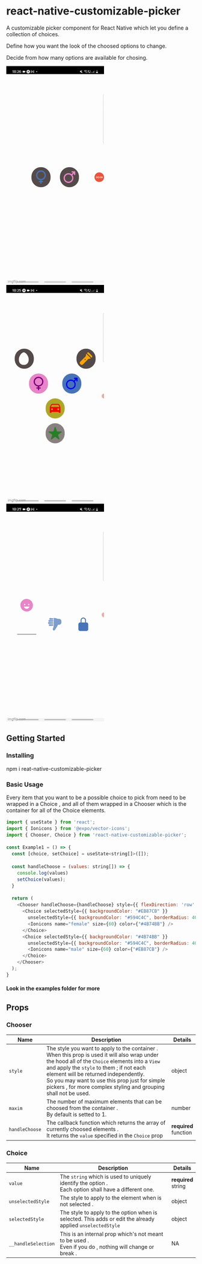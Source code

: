 # react-native-customizable-picker


A customizable picker component for React Native which let you define a collection of choices.

Define how you want the look of the choosed options to change.

Decide from how many options are available for chosing.

![Example 1](./Example1.gif) ![Example2](./Example2.gif) ![Example3](./Example3.gif)


## Getting Started

### Installing


npm i reat-native-customizable-picker


### Basic Usage

Every item that you want to be a possible choice to pick from need to be wrapped in a Choice ,
and all of them wrapped in a Chooser which is the container for all of the Choice elements.

```js
import { useState } from 'react';
import { Ionicons } from '@expo/vector-icons';
import { Chooser, Choice } from 'react-native-customizable-picker';

const Example1 = () => {
  const [choice, setChoice] = useState<string[]>([]);

  const handleChoose = (values: string[]) => {
    console.log(values)
    setChoice(values);
  }

  return (
    <Chooser handleChoose={handleChoose} style={{ flexDirection: 'row' }}>
      <Choice selectedStyle={{ backgroundColor: "#EB87CB" }}
        unselectedStyle={{ backgroundColor: "#594C4C", borderRadius: 40, padding: 10, marginHorizontal: 20 }} value="female">
        <Ionicons name="female" size={60} color={"#4B74BB"} />
      </Choice>
      <Choice selectedStyle={{ backgroundColor: "#4B74BB" }}
        unselectedStyle={{ backgroundColor: "#594C4C", borderRadius: 40, padding: 10, marginHorizontal: 20 }} value="male" >
        <Ionicons name="male" size={60} color={"#EB87CB"} />
      </Choice>
    </Chooser>
  );
}
```

#### Look in the examples folder for more                                                                                                   


## Props

### Chooser


| Name                                            | Description                                                                                                                                                                                                                                                                                                                                                                                                                                                                                             | Details                  |
| ----------------------------------------------- | ------------------------------------------------------------------------------------------------------------------------------------------------------------------------------------------------------------------------------------------------------------------------------------------------------------------------------------------------------------------------------------------------------------------------------------------------------------------------------------------------------- | ------------------------ |
| `style`                                 | The style you want to apply to the container .<br> When this prop is used it will also wrap under the hood all of the `Choice` elements into a `View` and apply the `style` to them ; if not each element will be returned independently.<br> So you may want to use this prop just for simple pickers , for more complex styling and grouping shall not be used.                                                                                                                                                                                                                                                                                                                                                                                                                                                                  | object |
| `maxim`                                         | The number of maximum elements that can be choosed from the container .<br> By default is setted to 1.                                    | number    |
| `handleChoose`                                   |The callback function which returns the array of currently choosed elements . <br> It returns the `value` specified in the `Choice` prop                                                                                                                                                                                                                                                                                                         | **required**<br>function                   |




### Choice


| Name                                            | Description                                                                                                                                                                                                                                                                                                                                                                                                                                                                                             | Details                  |
| ----------------------------------------------- | ------------------------------------------------------------------------------------------------------------------------------------------------------------------------------------------------------------------------------------------------------------------------------------------------------------------------------------------------------------------------------------------------------------------------------------------------------------------------------------------------------- | ------------------------ |
| `value`                                 | The `string` which is used to uniquely identify the option . <br> Each option shall have a different one.                                                                                                                                                                                                                                                                                                                                                                                                                                                                  | **required**<br>string |
| `unselectedStyle`                                         | The style to apply to the element when is not selected .                                    | object    |
| `selectedStyle`                                   |The style to apply to the option when is selected. This adds or edit the already applied `unselectedStyle`                                                                                                                                                                                                                                                                                                         | object                   |
| `__handleSelection`                                 | This is an internal prop which's not meant to be used . <br> Even if you do , nothing will change or break .                                                                                                                                                                                                                                                                                                                                                                                                                                                                  | NA |
